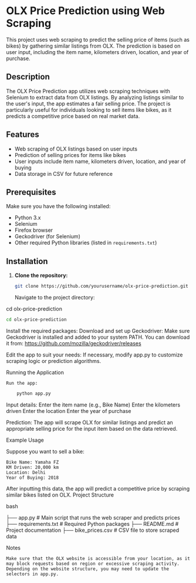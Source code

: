 # OLX Price Prediction using Web Scraping

This project uses web scraping to predict the selling price of items (such as bikes) by gathering similar listings from OLX. The prediction is based on user input, including the item name, kilometers driven, location, and year of purchase.

## Description

The OLX Price Prediction app utilizes web scraping techniques with Selenium to extract data from OLX listings. By analyzing listings similar to the user's input, the app estimates a fair selling price. The project is particularly useful for individuals looking to sell items like bikes, as it predicts a competitive price based on real market data.

## Features

- Web scraping of OLX listings based on user inputs
- Prediction of selling prices for items like bikes
- User inputs include item name, kilometers driven, location, and year of buying
- Data storage in CSV for future reference

## Prerequisites

Make sure you have the following installed:

- Python 3.x
- Selenium
- Firefox browser
- Geckodriver (for Selenium)
- Other required Python libraries (listed in `requirements.txt`)

## Installation

1. **Clone the repository:**
   ```bash
   git clone https://github.com/yourusername/olx-price-prediction.git
   
   ```

    Navigate to the project directory:

cd olx-price-prediction
```bash
cd olx-price-prediction
```
Install the required packages:
    Download and set up Geckodriver:
        Make sure Geckodriver is installed and added to your system PATH.
        You can download it from: https://github.com/mozilla/geckodriver/releases

Edit the app to suit your needs:
        If necessary, modify app.py to customize scraping logic or prediction algorithms.

Running the Application

    Run the app:

```bash
    python app.py
```
Input details:
        Enter the item name (e.g., Bike Name)
        Enter the kilometers driven
        Enter the location
        Enter the year of purchase

  Prediction:
        The app will scrape OLX for similar listings and predict an appropriate selling price for the input item based on the data retrieved.

Example Usage

Suppose you want to sell a bike:

    Bike Name: Yamaha FZ
    KM Driven: 20,000 km
    Location: Delhi
    Year of Buying: 2018

After inputting this data, the app will predict a competitive price by scraping similar bikes listed on OLX.
Project Structure

bash

├── app.py                    # Main script that runs the web scraper and predicts prices
├── requirements.txt           # Required Python packages
├── README.md                  # Project documentation
├── bike_prices.csv            # CSV file to store scraped data

Notes

    Make sure that the OLX website is accessible from your location, as it may block requests based on region or excessive scraping activity.
    Depending on the website structure, you may need to update the selectors in app.py.
